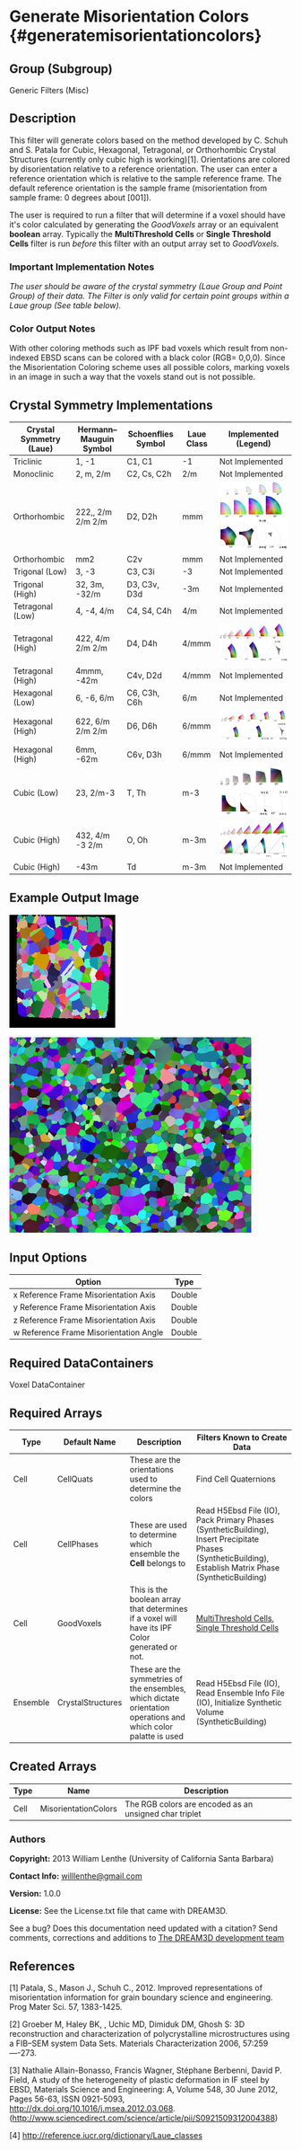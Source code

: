 Generate Misorientation Colors {#generatemisorientationcolors}
========

## Group (Subgroup) ##
Generic Filters (Misc)

## Description ##
This filter will generate colors based on the method developed by C. Schuh and S. Patala for Cubic, Hexagonal, Tetragonal, or Orthorhombic Crystal Structures (currently only cubic high is working)[1]. Orientations are colored by disorientation relative to a reference orientation. The user can enter a reference orientation which is relative to the sample reference frame. The default reference orientation is the sample frame (misorientation from sample frame: 0 degrees about [001]).

The user is required to run a filter that will determine if a voxel should have it's color calculated by generating the _GoodVoxels_ array or an equivalent **boolean** array. Typically the **MultiThreshold Cells** or **Single Threshold Cells** filter is run _before_ this filter with an output array set to _GoodVoxels_.

### Important Implementation Notes ###
_The user should be aware of the crystal symmetry (Laue Group and Point Group) of their data. The Filter is only valid for certain point groups within a Laue group (See table below)._

### Color Output Notes ###

With other coloring methods such as IPF bad voxels which result from non-indexed EBSD scans can be colored with a black color (RGB= 0,0,0). Since the Misorientation Coloring scheme uses all possible colors, marking voxels in an image in such a way that the voxels stand out is not possible.

## Crystal Symmetry Implementations ##

|Crystal Symmetry (Laue) | Hermann–Mauguin  Symbol |Schoenflies Symbol | Laue Class | Implemented  (Legend) |
|------------------------|-------------------------|-------------------| -----------|-----------------------|
| Triclinic | 1, -1  |  C1, C1 | -1 | Not Implemented|
| Monoclinic | 2, m, 2/m | C2, Cs, C2h | 2/m | Not Implemented |
| Orthorhombic | 222,, 2/m 2/m 2/m | D2, D2h | mmm | ![](MisorientationLegendD2_222.png) |
| Orthorhombic | mm2 | C2v | mmm | Not Implemented |
| Trigonal (Low)|3, -3 | C3, C3i | -3 | Not Implemented |
| Trigonal (High)  | 32, 3m, -32/m | D3, C3v, D3d | -3m | Not Implemented |
| Tetragonal (Low) | 4, -4, 4/m | C4, S4, C4h | 4/m | Not Implemented |
| Tetragonal (High) | 422,  4/m 2/m 2/m | D4, D4h | 4/mmm |  ![](MisorientationLegendD4_422.png)|
| Tetragonal (High) | 4mmm, -42m | C4v, D2d | 4/mmm | Not Implemented|
| Hexagonal (Low) | 6, -6, 6/m | C6, C3h, C6h | 6/m | Not Implemented |
| Hexagonal  (High)| 622, 6/m 2/m 2/m | D6, D6h | 6/mmm | ![](MisorientationLegendD6_622.png) |
| Hexagonal  (High)| 6mm, -62m | C6v, D3h | 6/mmm | Not Implemented |
| Cubic (Low) | 23, 2/m-3 | T, Th | m-3 | ![](MisorientationLegendT_23.png) |
| Cubic (High) | 432, 4/m -3 2/m | O, Oh| m-3m | ![](MisorientationLegendO_432.png) |
| Cubic (High) | -43m | Td| m-3m | Not Implemented |

## Example Output Image ##

![Small IN100 courtesy of [2] showing a generally random texture](MisoColor_Small_IN100.png)

![Interstitial Free (IF) Steel courtesy of [3] showing a strong texture](Miso_fw-ar-IF1-avtr12-corr.png)


## Input Options ##

| Option | Type |
|-------|-------|
| x Reference Frame Misorientation Axis | Double |
| y Reference Frame Misorientation Axis | Double |
| z Reference Frame Misorientation Axis | Double |
| w Reference Frame Misorientation Angle| Double |


## Required DataContainers ##

Voxel DataContainer

## Required Arrays ##

| Type | Default Name | Description  | Filters Known to Create Data |
|------|--------------|------------|-----|
| Cell | CellQuats |  These are the orientations used to determine the colors | Find Cell Quaternions |
| Cell | CellPhases |  These are used to determine which ensemble the **Cell** belongs to | Read H5Ebsd File (IO), Pack Primary Phases (SyntheticBuilding), Insert Precipitate Phases (SyntheticBuilding), Establish Matrix Phase (SyntheticBuilding) |
| Cell | GoodVoxels | This is the boolean array that determines if a voxel will have its IPF Color generated or not. | [MultiThreshold Cells](multithresholdcells.html), [Single Threshold Cells](singlethresholdcells.html) |
| Ensemble | CrystalStructures |  These are the symmetries of the ensembles, which dictate orientation operations and which color palatte is used | Read H5Ebsd File (IO), Read Ensemble Info File (IO), Initialize Synthetic Volume (SyntheticBuilding) |

## Created Arrays ##

| Type | Name | Description |
|------|------|-------------|
| Cell | MisorientationColors | The RGB colors are encoded as an unsigned char triplet  |


### Authors ###


**Copyright:** 2013 William Lenthe (University of California Santa Barbara)

**Contact Info:** willlenthe@gmail.com

**Version:** 1.0.0

**License:** See the License.txt file that came with DREAM3D.

See a bug? Does this documentation need updated with a citation? Send comments, corrections and additions to [The DREAM3D development team](mailto:dream3d@bluequartz.net?subject=Documentation%20Correction)

## References ##


[1] Patala, S., Mason J., Schuh C., 2012. Improved representations of misorientation information for grain boundary science and engineering. Prog Mater Sci. 57, 1383-1425.

[2] Groeber M, Haley BK, , Uchic MD, Dimiduk DM, Ghosh S: 3D reconstruction and characterization of polycrystalline microstructures using a FIB–SEM system Data Sets. Materials Characterization 2006, 57:259—-273.

[3] Nathalie Allain-Bonasso, Francis Wagner, Stéphane Berbenni, David P. Field, A study of the heterogeneity of plastic deformation in IF steel by EBSD, Materials Science and Engineering: A, Volume 548, 30 June 2012, Pages 56-63, ISSN 0921-5093, http://dx.doi.org/10.1016/j.msea.2012.03.068.
(http://www.sciencedirect.com/science/article/pii/S0921509312004388)

[4] http://reference.iucr.org/dictionary/Laue_classes
